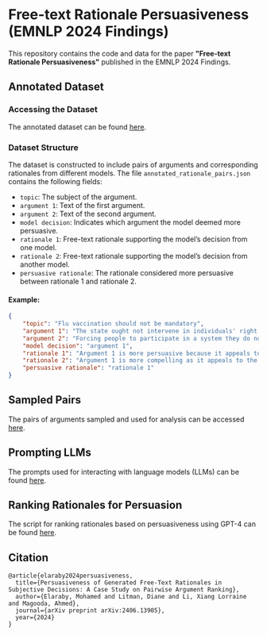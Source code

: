

# Free-text Rationale Persuasiveness (EMNLP 2024 Findings)

This repository contains the code and data for the paper **"Free-text Rationale Persuasiveness"** published in the EMNLP 2024 Findings.

## Annotated Dataset

### Accessing the Dataset
The annotated dataset can be found [here](./data/annotated_data).

### Dataset Structure
The dataset is constructed to include pairs of arguments and corresponding rationales from different models. The file `annotated_rationale_pairs.json` contains the following fields:

- `topic`: The subject of the argument.
- `argument 1`: Text of the first argument.
- `argument 2`: Text of the second argument.
- `model decision`: Indicates which argument the model deemed more persuasive.
- `rationale 1`: Free-text rationale supporting the model’s decision from one model.
- `rationale 2`: Free-text rationale supporting the model’s decision from another model.
- `persuasive rationale`: The rationale considered more persuasive between rationale 1 and rationale 2.

#### Example:

```json
{
    "topic": "Flu vaccination should not be mandatory",
    "argument 1": "The state ought not intervene in individuals' right of bodily autonomy regardless of societal harms. Forcing vaccinations is a crude invasion of someone's body and should therefore not be done.",
    "argument 2": "Forcing people to participate in a system they do not trust, often with passion and for irrational reasons, might lead them to distrust conventional medicine as a whole, increasing the risk to their health.",
    "model decision": "argument 1",
    "rationale 1": "Argument 1 is more persuasive because it appeals to the principle of bodily autonomy, which is a fundamental human right. It also provides clear and logical reasoning for why mandatory vaccination is not justified. Argument 2, while valid, may not be as convincing to those who do not share the same distrust in conventional medicine.",
    "rationale 2": "Argument 1 is more compelling as it appeals to the universal principle of bodily autonomy and individual rights. It also addresses the potential societal harms, making it a more comprehensive argument.",
    "persuasive rationale": "rationale 1"
}
```

## Sampled Pairs
The pairs of arguments sampled and used for analysis can be accessed [here](./data/argument_pairs).

## Prompting LLMs
The prompts used for interacting with language models (LLMs) can be found [here](./src/prompts).

## Ranking Rationales for Persuasion
The script for ranking rationales based on persuasiveness using GPT-4 can be found [here](./src/prompts/pairwise_rationale_persuasion_ranking_with_gpt4.py).

## Citation 
```
@article{elaraby2024persuasiveness,
  title={Persuasiveness of Generated Free-Text Rationales in Subjective Decisions: A Case Study on Pairwise Argument Ranking},
  author={Elaraby, Mohamed and Litman, Diane and Li, Xiang Lorraine and Magooda, Ahmed},
  journal={arXiv preprint arXiv:2406.13905},
  year={2024}
}
```